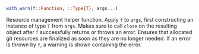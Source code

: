 ```julia
with_warn(f::Function, ::Type{T}, args...)
```

Resource management helper function. Apply `f` to `args`, first constructing an instance of type `T` from `args`. Makes sure to call `close` on the resulting object after `f` successfully returns or throws an error. Ensures that allocated git resources are finalized as soon as they are no longer needed. If an error is thrown by `f`, a warning is shown containing the error.
